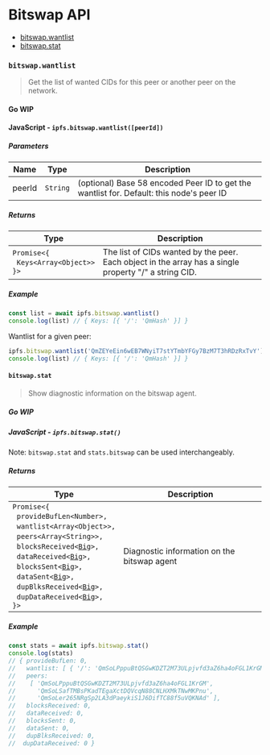 # Bitswap API

* [bitswap.wantlist](#bitswapwantlist)
* [bitswap.stat](#bitswapstat)

### `bitswap.wantlist`

> Get the list of wanted CIDs for this peer or another peer on the network.

#### Go **WIP**

#### JavaScript - `ipfs.bitswap.wantlist([peerId])`

##### Parameters

| Name | Type | Description |
|------|------|-------------|
| peerId | `String` | (optional) Base 58 encoded Peer ID to get the wantlist for. Default: this node's peer ID |

##### Returns

| Type | Description |
|------|-------------|
| `Promise<{`<br/>&nbsp;&nbsp;`Keys<Array<Object>>`<br/>`}>` | The list of CIDs wanted by the peer. Each object in the array has a single property "/" a string CID. |

##### Example

```js
const list = await ipfs.bitswap.wantlist()
console.log(list) // { Keys: [{ '/': 'QmHash' }] }
```

Wantlist for a given peer:

```js
ipfs.bitswap.wantlist('QmZEYeEin6wEB7WNyiT7stYTmbYFGy7BzM7T3hRDzRxTvY')
console.log(list) // { Keys: [{ '/': 'QmHash' }] }
```

#### `bitswap.stat`

> Show diagnostic information on the bitswap agent.

##### Go **WIP**

##### JavaScript - `ipfs.bitswap.stat()`

Note: `bitswap.stat` and `stats.bitswap` can be used interchangeably.

##### Returns

| Type | Description |
|------|-------------|
| `Promise<{`<br/>&nbsp;&nbsp;`provideBufLen<Number>,`<br/>&nbsp;&nbsp;`wantlist<Array<Object>>,`<br/>&nbsp;&nbsp;`peers<Array<String>>,`<br/>&nbsp;&nbsp;`blocksReceived<`[`Big`][1]`>,`<br/>&nbsp;&nbsp;`dataReceived<`[`Big`][1]`>,`<br/>&nbsp;&nbsp;`blocksSent<`[`Big`][1]`>,`<br/>&nbsp;&nbsp;`dataSent<`[`Big`][1]`>,`<br/>&nbsp;&nbsp;`dupBlksReceived<`[`Big`][1]`>,`<br/>&nbsp;&nbsp;`dupDataReceived<`[`Big`][1]`>,`<br/>`}>` | Diagnostic information on the bitswap agent |

##### Example

```js
const stats = await ipfs.bitswap.stat()
console.log(stats)
// { provideBufLen: 0,
//   wantlist: [ { '/': 'QmSoLPppuBtQSGwKDZT2M73ULpjvfd3aZ6ha4oFGL1KrGM' } ],
//   peers:
//    [ 'QmSoLPppuBtQSGwKDZT2M73ULpjvfd3aZ6ha4oFGL1KrGM',
//      'QmSoLSafTMBsPKadTEgaXctDQVcqN88CNLHXMkTNwMKPnu',
//      'QmSoLer265NRgSp2LA3dPaeykiS1J6DifTC88f5uVQKNAd' ],
//   blocksReceived: 0,
//   dataReceived: 0,
//   blocksSent: 0,
//   dataSent: 0,
//   dupBlksReceived: 0,
//  dupDataReceived: 0 }
```

[1]: https://github.com/MikeMcl/big.js/
